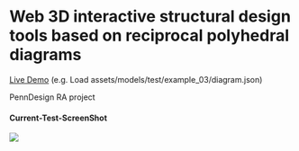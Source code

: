 Web 3D interactive structural design tools based on reciprocal polyhedral diagrams
======================

[Live Demo](https://shrekshao.github.io/Polyhedron3D/)
(e.g. Load assets/models/test/example_03/diagram.json)

PennDesign RA project

#### Current-Test-ScreenShot
![](img/test3.gif)